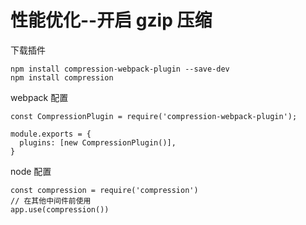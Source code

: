 # 性能优化--开启 gzip 压缩
下载插件
```
npm install compression-webpack-plugin --save-dev
npm install compression
```

webpack 配置
```
const CompressionPlugin = require('compression-webpack-plugin');

module.exports = {
  plugins: [new CompressionPlugin()],
}
```

node 配置
```
const compression = require('compression')
// 在其他中间件前使用
app.use(compression())
```
